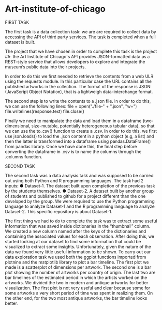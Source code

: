 # Art-institute-of-chicago

FIRST TASK

The first task is a data collection task: we are are required to collect data by accessing the API of third party services. The task is completed when a full dataset is built.

The project that we have chosen in order to complete this task is the project #5: the Art Institute of Chicago's API provides JSON-formatted data as a REST-style service that allows developers to explore and integrate the museum’s public data into their projects.

In order to do this we first needed to retrieve the contents from a web ULR using the requests module. In this particular case the URL contains all the published artworks in the collection. The format of the response is JSON (JavaScript Object Notation), that is a lightweigh data-interchange format.

The second step is to write the contents to a .json file. In order to do this, we can use the following lines:
file = open("./file-" + ".json", "w+")
file.writelines(response.text)
file.close()

Finally we need to manipulate the data and load them in a dataframe (two-dimensional, size-mutable, potentially heterogeneous tabular data), so that we can use the to_csv() function to create a .csv.
In order to do this, we first use json.loads() to load the .json content in a python object (e.g, a list) and then the latter is transformed into a dataframe using pandas.DataFrame() from pandas library. Once we have done this, the final step before converting the dataframe in .csv is to name the columns through the .columns function.





SECOND TASK

The second task was a data analysis task and was supposed to be carried out using both Python and R programming languages. The task had 2 inputs: ● Dataset-1. The dataset built upon completion of the previous task by the students themselves. ● Dataset-2. A dataset built by another group of students and published to github for a project different than the one developed by the group. We were required to use the Python programming language to analyze Dataset-1 and the R programming language to analyze Dataset-2. 
This specific repository is about Dataset-1.

The first thing we had to do to complete the task was to extract some useful information that was saved inside dictionaries in the “thumbnail” column. We created a new column named after the keys of the dictionaries and containing the associated values for each observation.
After doing this, we started looking at our dataset to find some information that could be visualized to extract some insights. Unfortunately, given the nature of the data we found very little useful information to be shown.
To carry out our data exploration task we used both the ggplot functions imported from plotnine and the matplotlib library to plot a bar timeline.
The first plot we made is a scatterplot of dimensions per artwork. 
The second one is a bar plot showing the number of artworks per country of origin.
The last two are bar timelines of the estimated period in which the artists worked on the artworks. We divided the two in modern and antique artworks for better visualization. The first plot is not very useful and clear because some for some artworks a very short period of time was spent in realizing them. On the other end, for the two most antique artworks, the bar timeline looks better. 
